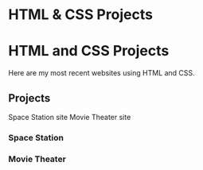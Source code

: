 # HTML & CSS Projects

<h1>HTML and CSS Projects</h1>

Here are my most recent websites using HTML and CSS.

<h2>Projects</h2>

Space Station site
Movie Theater site

<h3>Space Station</h3>

<h3>Movie Theater</h3>


